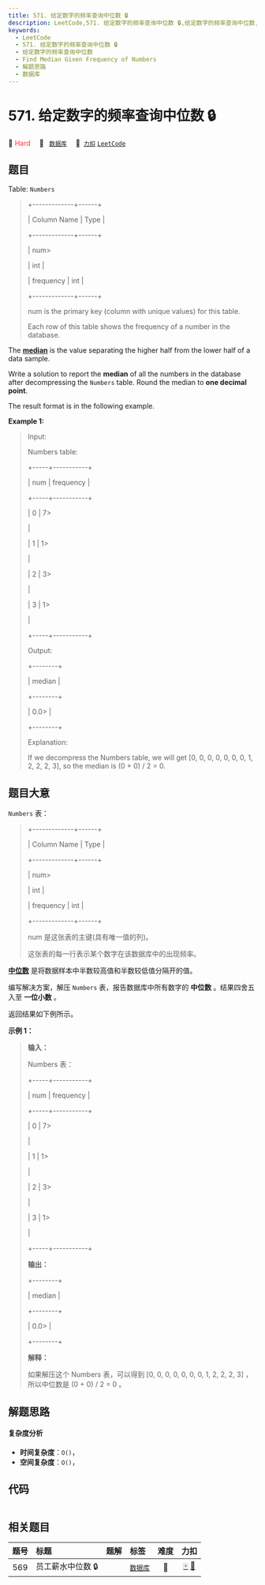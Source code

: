 ```yaml
---
title: 571. 给定数字的频率查询中位数 🔒
description: LeetCode,571. 给定数字的频率查询中位数 🔒,给定数字的频率查询中位数,Find Median Given Frequency of Numbers,解题思路,数据库
keywords:
  - LeetCode
  - 571. 给定数字的频率查询中位数 🔒
  - 给定数字的频率查询中位数
  - Find Median Given Frequency of Numbers
  - 解题思路
  - 数据库
---
```


# 571. 给定数字的频率查询中位数 🔒

🔴 <font color=#ff334b>Hard</font>&emsp; 🔖&ensp; [`数据库`](/tag/database.md)&emsp; 🔗&ensp;[`力扣`](https://leetcode.cn/problems/find-median-given-frequency-of-numbers) [`LeetCode`](https://leetcode.com/problems/find-median-given-frequency-of-numbers)

## 题目

Table: `Numbers`

> 
> 
> 
> 
> 
> +-------------+------+
> 
> | Column Name | Type |
> 
> +-------------+------+
> 
> | num> 
> > 
>  | int  |
> 
> | frequency   | int  |
> 
> +-------------+------+
> 
> num is the primary key (column with unique values) for this table.
> 
> Each row of this table shows the frequency of a number in the database.
> 
> 



The [**median**](https://en.wikipedia.org/wiki/Median) is the value separating
the higher half from the lower half of a data sample.

Write a solution to report the **median** of all the numbers in the database
after decompressing the `Numbers` table. Round the median to **one decimal
point**.

The result format is in the following example.



**Example 1:**

> Input: 
> 
> Numbers table:
> 
> +-----+-----------+
> 
> | num | frequency |
> 
> +-----+-----------+
> 
> | 0   | 7> 
> > 
>  |
> 
> | 1   | 1> 
> > 
>  |
> 
> | 2   | 3> 
> > 
>  |
> 
> | 3   | 1> 
> > 
>  |
> 
> +-----+-----------+
> 
> Output: 
> 
> +--------+
> 
> | median |
> 
> +--------+
> 
> | 0.0> 
> |
> 
> +--------+
> 
> Explanation: 
> 
> If we decompress the Numbers table, we will get [0, 0, 0, 0, 0, 0, 0, 1, 2, 2, 2, 3], so the median is (0 + 0) / 2 = 0.
> 
> 


## 题目大意

`Numbers` 表：

> 
> 
> 
> 
> 
> +-------------+------+
> 
> | Column Name | Type |
> 
> +-------------+------+
> 
> | num> 
> > 
>  | int  |
> 
> | frequency   | int  |
> 
> +-------------+------+
> 
> num 是这张表的主键(具有唯一值的列)。
> 
> 这张表的每一行表示某个数字在该数据库中的出现频率。



[**中位数**](https://baike.baidu.com/item/%E4%B8%AD%E4%BD%8D%E6%95%B0/3087401)
是将数据样本中半数较高值和半数较低值分隔开的值。

编写解决方案，解压 `Numbers` 表，报告数据库中所有数字的 **中位数** 。结果四舍五入至 **一位小数** 。

返回结果如下例所示。



**示例 1：**

> 
> 
> 
> 
> 
> **输入：** 
> 
> Numbers 表：
> 
> +-----+-----------+
> 
> | num | frequency |
> 
> +-----+-----------+
> 
> | 0   | 7> 
> > 
>  |
> 
> | 1   | 1> 
> > 
>  |
> 
> | 2   | 3> 
> > 
>  |
> 
> | 3   | 1> 
> > 
>  |
> 
> +-----+-----------+
> 
> **输出：**
> 
> +--------+
> 
> | median |
> 
> +--------+
> 
> | 0.0> 
> |
> 
> +--------+
> 
> **解释：**
> 
> 如果解压这个 Numbers 表，可以得到 [0, 0, 0, 0, 0, 0, 0, 1, 2, 2, 2, 3] ，所以中位数是 (0 + 0) / 2 = 0 。
> 
> 


## 解题思路

#### 复杂度分析

- **时间复杂度**：`O()`，
- **空间复杂度**：`O()`，

## 代码

```javascript

```

## 相关题目

<!-- prettier-ignore -->
| 题号 | 标题 | 题解 | 标签 | 难度 | 力扣 |
| :------: | :------ | :------: | :------ | :------: | :------: |
| 569 | 员工薪水中位数 🔒 |  |  [`数据库`](/tag/database.md) | 🔴 | [🀄️](https://leetcode.cn/problems/median-employee-salary) [🔗](https://leetcode.com/problems/median-employee-salary) |